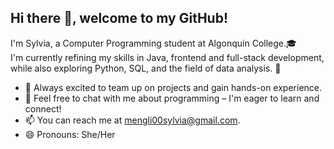 ## Hi there 👋, welcome to my GitHub!

I'm Sylvia, a Computer Programming student at Algonquin College.🎓  
I'm currently refining my skills in Java, frontend and full-stack development, while also exploring Python, SQL, and the field of data analysis. 🌱

- 👯 Always excited to team up on projects and gain hands-on experience.
- 💬 Feel free to chat with me about programming – I'm eager to learn and connect!
- 📫 You can reach me at mengli00sylvia@gmail.com.
- 😄 Pronouns: She/Her
